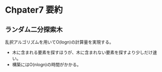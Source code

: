# Chpater7 要約

## ランダム二分探索木

乱択アルゴリズムを用いてO(logn)の計算量を実現する。

- 木に含まれる要素を探すほうが、木に含まれない要素を探すより少しだけ速い。
- 構築にはO(nlogn)の時間がかかる。